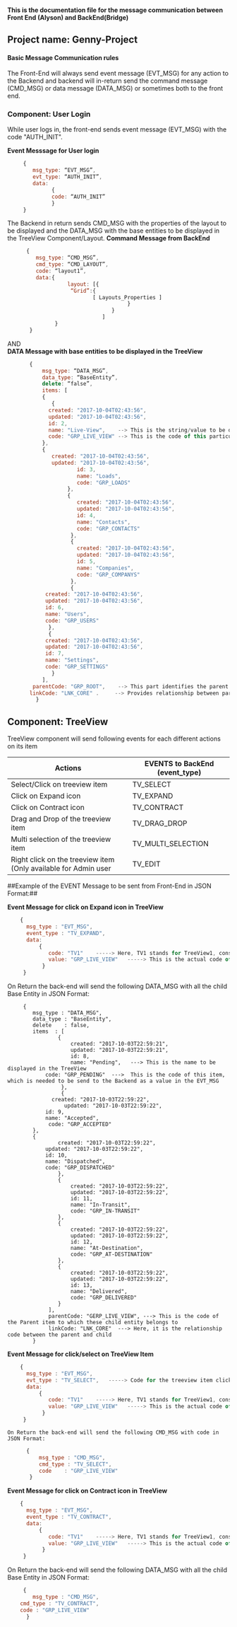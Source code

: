 ####  This is the documentation file for the message communication between Front End (Alyson) and BackEnd(Bridge)  ####
## Project name: Genny-Project ##

#### Basic Message Communication rules  ####
The Front-End will always send event message (EVT_MSG) for any action to the Backend and backend will in-return send the command message (CMD_MSG) or data message (DATA_MSG) or sometimes both to the front end.


### Component: User Login ###
While user logs in, the front-end sends event message (EVT_MSG) with the code "AUTH_INIT".
 
 **Event Messsage for User login** 
```javascript
     {
        msg_type: “EVT_MSG”,
        evt_type: “AUTH_INIT”,
        data: 
              { 
    		  code: “AUTH_INIT”
              }    
     }
```
     
 The Backend in return sends CMD_MSG with the properties of the layout to be displayed and the DATA_MSG with the base entities to be displayed in the TreeView Component/Layout.
  **Command Message from BackEnd**  
```javascript
      {
         msg_type: “CMD_MSG”,
         cmd_type: “CMD_LAYOUT”,
         code: “layout1”,
         data:{
                   layout: [{
		            “Grid”:{
                           [ Layouts_Properties ]
                                      }
                                 }
                              ]
               }
       }
```    
 AND   
**DATA Message with base entities to be displayed in the TreeView**
```javascript
       {
           msg_type: “DATA_MSG”,
           data_type: “BaseEntity”,
           delete: “false”,
           items: [
	       {
	          {
		     created: "2017-10-04T02:43:56",
		     updated: "2017-10-04T02:43:56",
		     id: 2,
		     name: "Live-View",    --> This is the string/value to be displayed in the Tree View
		     code: "GRP_LIVE_VIEW" --> This is the code of this particular treeview item to be send with event to BE
		   },
		   {
		      created: "2017-10-04T02:43:56",
		      updated: "2017-10-04T02:43:56",
                      id: 3,
                      name: "Loads",
                      code: "GRP_LOADS"
                   },
                   {
                      created: "2017-10-04T02:43:56",
                      updated: "2017-10-04T02:43:56",
                      id: 4,
                      name: "Contacts",
                      code: "GRP_CONTACTS"
                    },
                    {
                      created: "2017-10-04T02:43:56",
                      updated: "2017-10-04T02:43:56",
                      id: 5,
                      name: "Companies",
                      code: "GRP_COMPANYS"
                    },
                    {
			created: "2017-10-04T02:43:56",
			updated: "2017-10-04T02:43:56",
			id: 6,
			name: "Users",
			code: "GRP_USERS"
		     },
		     {
			created: "2017-10-04T02:43:56",
			updated: "2017-10-04T02:43:56",
			id: 7,
			name: "Settings",
			code: "GRP_SETTINGS"
		      }
		   ],
	    parentCode: "GRP_ROOT",    --> This part identifies the parent item
	   linkCode: "LNK_CORE" .     --> Provides relationship between parent and child items
         }
```
	            
## Component: TreeView ##
TreeView component will send following events for each different actions on its item

  | Actions  		            | EVENTS to BackEnd  (event_type) |
  | --------------------------- | ------------------- |       
  | Select/Click on treeview item    |  TV_SELECT    |
  | Click on Expand icon             |  TV_EXPAND    |
  | Click on Contract icon           |  TV_CONTRACT  |
  | Drag and Drop of the treeview item | TV_DRAG_DROP |
  | Multi selection of the treeview item  | TV_MULTI_SELECTION |
  | Right click on the treeview item (Only available for Admin user  |  TV_EDIT |
   
   ##Example of the EVENT Message to be sent from Front-End in JSON Format:##
 
 **Event Message for click on Expand icon in TreeView** 
   
```javascript
    {
      msg_type : "EVT_MSG",
      event_type : "TV_EXPAND",
      data:
          {
             code: "TV1"    -----> Here, TV1 stands for TreeView1, considering there can be multiple TreeView components
             value: "GRP_LIVE_VIEW"   -----> This is the actual code of the TreeView item (Treeview ParentNode)
           }
     }
```
   
 On Return the back-end will send the following DATA_MSG with all the child Base Entity in JSON Format:
 
```jsvascript
     {
        msg_type : "DATA_MSG",
        data_type : "BaseEntity",
        delete    : false,
        items  : [
                {
                    created: "2017-10-03T22:59:21",
                    updated: "2017-10-03T22:59:21",
                    id: 8,
                    name: "Pending",   ---> This is the name to be displayed in the TreeView
		    code: "GRP_PENDING"  --->  This is the code of this item, which is needed to be send to the Backend as a value in the EVT_MSG
                 },
                 {
		      created: "2017-10-03T22:59:22",
         	      updated: "2017-10-03T22:59:22",
			id: 9,
			name: "Accepted",
			 code: "GRP_ACCEPTED"
		},
		{
		        created: "2017-10-03T22:59:22",
			updated: "2017-10-03T22:59:22",
			id: 10,
			name: "Dispatched",
			code: "GRP_DISPATCHED"
				},
				{
					created: "2017-10-03T22:59:22",
					updated: "2017-10-03T22:59:22",
					id: 11,
					name: "In-Transit",
					code: "GRP_IN-TRANSIT"
			    },
			    {
					created: "2017-10-03T22:59:22",
					updated: "2017-10-03T22:59:22",
					id: 12,
					name: "At-Destination",
					code: "GRP_AT-DESTINATION"
				},
				{
					created: "2017-10-03T22:59:22",
				    updated: "2017-10-03T22:59:22",
					id: 13,
					name: "Delivered",
					code: "GRP_DELIVERED"
				}
		     ],
		     parentCode: "GERP_LIVE_VIEW", ---> This is the code of the Parent item to which these child entity belongs to
		     linkCode: "LNK_CORE"  ---> Here, it is the relationship code between the parent and child
        }
```


**Event Message for click/select on TreeView Item**

```javascript
    {
      msg_type : "EVT_MSG",
      evt_type : "TV_SELECT",   -----> Code for the treeview item click
      data:
          {
             code: "TV1"    -----> Here, TV1 stands for TreeView1, considering there can be multiple TreeView components
             value: "GRP_LIVE_VIEW"   -----> This is the actual code of the TreeView item (Treeview ParentNode)
           }
     }
```
    On Return the back-end will send the following CMD_MSG with code in JSON Format:
```javascript
      {
          msg_type : "CMD_MSG",
          cmd_type : "TV_SELECT",
          code    : "GRP_LIVE_VIEW"
       }
```
      
 **Event Message for click on Contract icon in TreeView**
 
```javascript
    {
      msg_type : "EVT_MSG",
      event_type : "TV_CONTRACT",
      data:
          {
             code: "TV1"    -----> Here, TV1 stands for TreeView1, considering there can be multiple TreeView components
             value: "GRP_LIVE_VIEW"   -----> This is the actual code of the TreeView item (Treeview ParentNode)
           }
     }
```  
On Return the back-end will send the following DATA_MSG with all the child Base Entity in JSON Format:
```javascript
     {
        msg_type : "CMD_MSG",
	cmd_type : "TV_CONTRACT",
	code : "GRP_LIVE_VIEW"
      }
```
